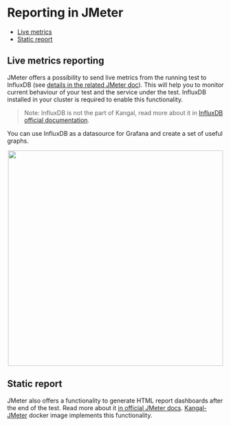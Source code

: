 # Reporting in JMeter

- [Live metrics](#live-metrics-reporting)
- [Static report](#static-report)

## Live metrics reporting
JMeter offers a possibility to send live metrics from the running test to InfluxDB (see [details in the related JMeter doc](jmeter-in-kangal/How-to-write-tests.md#metrics-collector)).
This will help you to monitor current behaviour of your test and the service under the test. 
InfluxDB installed in your cluster is required to enable this functionality.
> Note: InfluxDB is not the part of Kangal, read more about it in [InfluxDB official documentation](https://github.com/influxdata/influxdb).  

You can use InfluxDB as a datasource for Grafana and create a set of useful graphs.
<p align="center">  
<img src="jmeter-in-kangal/images/grafana_example.png" height="500">
</p>

## Static report
JMeter also offers a functionality to generate HTML report dashboards after the end of the test. Read more about it [in official JMeter docs](https://jmeter.apache.org/usermanual/generating-dashboard.html).
[Kangal-JMeter](https://github.com/hellofresh/kangal-jmeter) docker image implements this functionality.
